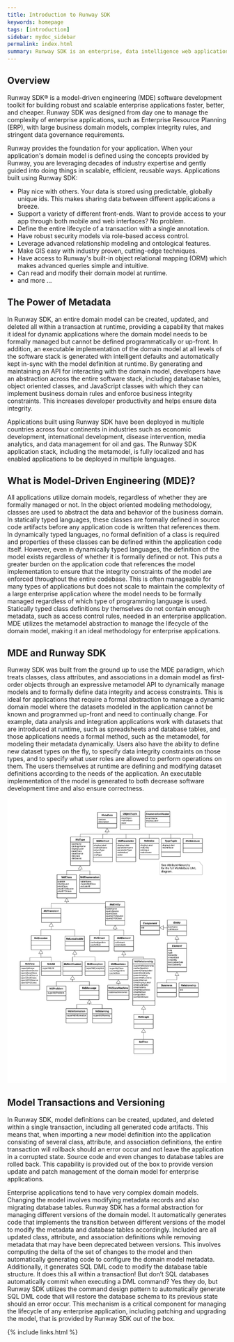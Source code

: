 ```yaml
---
title: Introduction to Runway SDK
keywords: homepage
tags: [introduction]
sidebar: mydoc_sidebar
permalink: index.html
summary: Runway SDK is an enterprise, data intelligence web application framework
---
```


## Overview

Runway SDK® is a model-driven engineering (MDE) software development toolkit for building robust and scalable enterprise applications faster, better, and cheaper. Runway SDK was designed from day one to manage the complexity of enterprise applications, such as Enterprise Resource Planning (ERP), with large business domain models, complex integrity rules, and stringent data governance requirements.

Runway provides the foundation for your application. When your application's domain model is defined using the concepts provided by Runway, you are leveraging decades of industry expertise and gently guided into doing things in scalable, efficient, reusable ways. Applications built using Runway SDK:

* Play nice with others. Your data is stored using predictable, globally unique ids. This makes sharing data between different applications a breeze.
* Support a variety of different front-ends. Want to provide access to your app through both mobile and web interfaces? No problem.
* Define the entire lifecycle of a transaction with a single annotation.
* Have robust security models via role-based access control.
* Leverage advanced relationship modeling and ontological features.
* Make GIS easy with industry proven, cutting-edge techniques.
* Have access to Runway's built-in object relational mapping (ORM) which makes advanced queries simple and intuitive.
* Can read and modify their domain model at runtime.
* and more ...

## The Power of Metadata

In Runway SDK, an entire domain model can be created, updated, and deleted all within a transaction at runtime, providing a capability that makes it ideal for dynamic applications where the domain model needs to be formally managed but cannot be defined programmatically or up-front. In addition, an executable implementation of the domain model at all levels of the software stack is generated with intelligent defaults and automatically kept in-sync with the model definition at runtime. By generating and maintaining an API for interacting with the domain model, developers have an abstraction across the entire software stack, including database tables, object oriented classes, and JavaScript classes with which they can implement business domain rules and enforce business integrity constraints. This increases developer productivity and helps ensure data integrity.

Applications built using Runway SDK have been deployed in multiple countries across four continents in industries such as economic development, international development, disease intervention, media analytics, and data management for oil and gas. The Runway SDK application stack, including the metamodel, is fully localized and has enabled applications to be deployed in multiple languages.

## What is Model-Driven Engineering (MDE)?

All applications utilize domain models, regardless of whether they are formally managed or not. In the object oriented modeling methodology, classes are used to abstract the data and behavior of the business domain. In statically typed languages, these classes are formally defined in source code artifacts before any application code is written that references them. In dynamically typed languages, no formal definition of a class is required and properties of these classes can be defined within the application code itself. However, even in dynamically typed languages, the definition of the model exists regardless of whether it is formally defined or not. This puts a greater burden on the application code that references the model implementation to ensure that the integrity constraints of the model are enforced throughout the entire codebase. This is often manageable for many types of applications but does not scale to maintain the complexity of a large enterprise application where the model needs to be formally managed regardless of which type of programming language is used. Statically typed class definitions by themselves do not contain enough metadata, such as access control rules, needed in an enterprise application. MDE utilizes the metamodel abstraction to manage the lifecycle of the domain model, making it an ideal methodology for enterprise applications.

## MDE and Runway SDK

Runway SDK was built from the ground up to use the MDE paradigm, which treats classes, class attributes, and associations in a domain model as first-order objects through an expressive metamodel API to dynamically manage models and to formally define data integrity and access constraints. This is ideal for applications that require a formal abstraction to manage a dynamic domain model where the datasets modeled in the application cannot be known and programmed up-front and need to continually change. For example, data analysis and integration applications work with datasets that are introduced at runtime, such as spreadsheets and database tables, and those applications needs a formal method, such as the metamodel, for modeling their metadata dynamically. Users also have the ability to define new dataset types on the fly, to specify data integrity constraints on those types, and to specify what user roles are allowed to perform operations on them. The users themselves at runtime are defining and modifying dataset definitions according to the needs of the application. An executable implementation of the model is generated to both decrease software development time and also ensure correctness.

![MetaModel Diagram](https://github.com/terraframe/Runway-SDK/blob/v2/doc/design/Metadata.png)


## Model Transactions and Versioning

In Runway SDK, model definitions can be created, updated, and deleted within a single transaction, including all generated code artifacts. This means that, when importing a new model definition into the application consisting of several class, attribute, and association definitions, the entire transaction will rollback should an error occur and not leave the application in a corrupted state. Source code and even changes to database tables are rolled back. This capability is provided out of the box to provide version update and patch management of the domain model for enterprise applications.

Enterprise applications tend to have very complex domain models. Changing the model involves modifying metadata records and also migrating database tables. Runway SDK has a formal abstraction for managing different versions of the domain model. It automatically generates code that implements the transition between different versions of the model to modify the metadata and database tables accordingly. Included are all updated class, attribute, and association definitions while removing metadata that may have been deprecated between versions. This involves computing the delta of the set of changes to the model and then automatically generating code to configure the domain model metadata. Additionally, it generates SQL DML code to modify the database table structure. It does this all within a transaction! But don’t SQL databases automatically commit when executing a DML command? Yes they do, but Runway SDK utilizes the command design pattern to automatically generate SQL DML code that will restore the database schema to its previous state should an error occur. This mechanism is a critical component for managing the lifecycle of any enterprise application, including patching and upgrading the model, that is provided by Runway SDK out of the box.


{% include links.html %}
